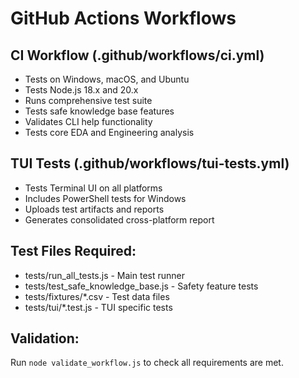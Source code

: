 # GitHub Actions Workflows

## CI Workflow (.github/workflows/ci.yml)
- Tests on Windows, macOS, and Ubuntu
- Tests Node.js 18.x and 20.x
- Runs comprehensive test suite
- Tests safe knowledge base features
- Validates CLI help functionality
- Tests core EDA and Engineering analysis

## TUI Tests (.github/workflows/tui-tests.yml)  
- Tests Terminal UI on all platforms
- Includes PowerShell tests for Windows
- Uploads test artifacts and reports
- Generates consolidated cross-platform report

## Test Files Required:
- tests/run_all_tests.js - Main test runner
- tests/test_safe_knowledge_base.js - Safety feature tests
- tests/fixtures/*.csv - Test data files
- tests/tui/*.test.js - TUI specific tests

## Validation:
Run `node validate_workflow.js` to check all requirements are met.
